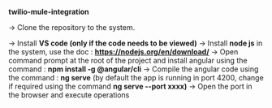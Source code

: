 **twilio-mule-integration**


-> Clone the repository to the system.

-> Install **VS code (only if the code needs to be viewed)**
-> Install **node js** in the system, use the doc : **https://nodejs.org/en/download/**
-> Open command prompt at the root of the project and install angular using the command : **npm install -g @angular/cli**
-> Compile the angular code using the command : **ng serve** (by default the app is running in port 4200, change if required using the command **ng serve --port xxxx)**
-> Open the port in the browser and execute operations
